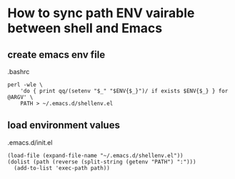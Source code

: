 # How to sync path ENV vairable between shell and Emacs

## create emacs env file
.bashrc
```
perl -wle \
    'do { print qq/(setenv "$_" "$ENV{$_}")/ if exists $ENV{$_} } for @ARGV' \
    PATH > ~/.emacs.d/shellenv.el

```

## load environment values
.emacs.d/init.el
```
(load-file (expand-file-name "~/.emacs.d/shellenv.el"))
(dolist (path (reverse (split-string (getenv "PATH") ":")))
  (add-to-list 'exec-path path))
```
